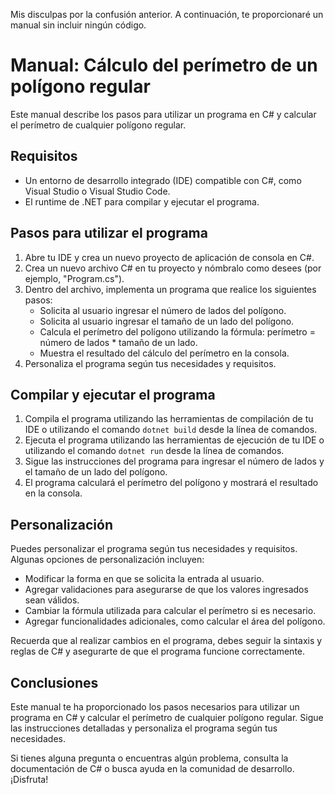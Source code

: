 Mis disculpas por la confusión anterior. A continuación, te proporcionaré un manual sin incluir ningún código.

# Manual: Cálculo del perímetro de un polígono regular

Este manual describe los pasos para utilizar un programa en C# y calcular el perímetro de cualquier polígono regular.

## Requisitos

- Un entorno de desarrollo integrado (IDE) compatible con C#, como Visual Studio o Visual Studio Code.
- El runtime de .NET para compilar y ejecutar el programa.

## Pasos para utilizar el programa

1. Abre tu IDE y crea un nuevo proyecto de aplicación de consola en C#.
2. Crea un nuevo archivo C# en tu proyecto y nómbralo como desees (por ejemplo, "Program.cs").
3. Dentro del archivo, implementa un programa que realice los siguientes pasos:
   - Solicita al usuario ingresar el número de lados del polígono.
   - Solicita al usuario ingresar el tamaño de un lado del polígono.
   - Calcula el perímetro del polígono utilizando la fórmula: perímetro = número de lados * tamaño de un lado.
   - Muestra el resultado del cálculo del perímetro en la consola.
4. Personaliza el programa según tus necesidades y requisitos.

## Compilar y ejecutar el programa

1. Compila el programa utilizando las herramientas de compilación de tu IDE o utilizando el comando `dotnet build` desde la línea de comandos.
2. Ejecuta el programa utilizando las herramientas de ejecución de tu IDE o utilizando el comando `dotnet run` desde la línea de comandos.
3. Sigue las instrucciones del programa para ingresar el número de lados y el tamaño de un lado del polígono.
4. El programa calculará el perímetro del polígono y mostrará el resultado en la consola.



## Personalización

Puedes personalizar el programa según tus necesidades y requisitos. Algunas opciones de personalización incluyen:

- Modificar la forma en que se solicita la entrada al usuario.
- Agregar validaciones para asegurarse de que los valores ingresados sean válidos.
- Cambiar la fórmula utilizada para calcular el perímetro si es necesario.
- Agregar funcionalidades adicionales, como calcular el área del polígono.

Recuerda que al realizar cambios en el programa, debes seguir la sintaxis y reglas de C# y asegurarte de que el programa funcione correctamente.

## Conclusiones

Este manual te ha proporcionado los pasos necesarios para utilizar un programa en C# y calcular el perímetro de cualquier polígono regular. Sigue las instrucciones detalladas y personaliza el programa según tus necesidades.

Si tienes alguna pregunta o encuentras algún problema, consulta la documentación de C# o busca ayuda en la comunidad de desarrollo. ¡Disfruta!

